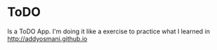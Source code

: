 # ToDO

Is a ToDO App. I'm doing it like a exercise to practice what I learned in http://addyosmani.github.io
